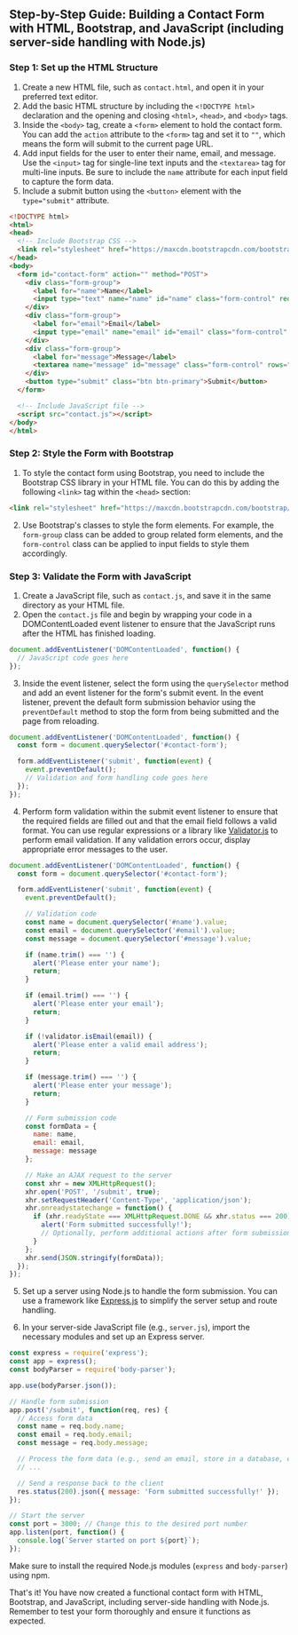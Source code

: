 ## Step-by-Step Guide: Building a Contact Form with HTML, Bootstrap, and JavaScript (including server-side handling with Node.js)

### Step 1: Set up the HTML Structure

1. Create a new HTML file, such as `contact.html`, and open it in your preferred text editor.
2. Add the basic HTML structure by including the `<!DOCTYPE html>` declaration and the opening and closing `<html>`, `<head>`, and `<body>` tags.
3. Inside the `<body>` tag, create a `<form>` element to hold the contact form. You can add the `action` attribute to the `<form>` tag and set it to `""`, which means the form will submit to the current page URL.
4. Add input fields for the user to enter their name, email, and message. Use the `<input>` tag for single-line text inputs and the `<textarea>` tag for multi-line inputs. Be sure to include the `name` attribute for each input field to capture the form data.
5. Include a submit button using the `<button>` element with the `type="submit"` attribute.

```html
<!DOCTYPE html>
<html>
<head>
  <!-- Include Bootstrap CSS -->
  <link rel="stylesheet" href="https://maxcdn.bootstrapcdn.com/bootstrap/4.0.0/css/bootstrap.min.css">
</head>
<body>
  <form id="contact-form" action="" method="POST">
    <div class="form-group">
      <label for="name">Name</label>
      <input type="text" name="name" id="name" class="form-control" required>
    </div>
    <div class="form-group">
      <label for="email">Email</label>
      <input type="email" name="email" id="email" class="form-control" required>
    </div>
    <div class="form-group">
      <label for="message">Message</label>
      <textarea name="message" id="message" class="form-control" rows="5" required></textarea>
    </div>
    <button type="submit" class="btn btn-primary">Submit</button>
  </form>

  <!-- Include JavaScript file -->
  <script src="contact.js"></script>
</body>
</html>
```

### Step 2: Style the Form with Bootstrap

1. To style the contact form using Bootstrap, you need to include the Bootstrap CSS library in your HTML file. You can do this by adding the following `<link>` tag within the `<head>` section:

```html
<link rel="stylesheet" href="https://maxcdn.bootstrapcdn.com/bootstrap/4.0.0/css/bootstrap.min.css">
```

2. Use Bootstrap's classes to style the form elements. For example, the `form-group` class can be added to group related form elements, and the `form-control` class can be applied to input fields to style them accordingly.

### Step 3: Validate the Form with JavaScript

1. Create a JavaScript file, such as `contact.js`, and save it in the same directory as your HTML file.
2. Open the `contact.js` file and begin by wrapping your code in a DOMContentLoaded event listener to ensure that the JavaScript runs after the HTML has finished loading.

```javascript
document.addEventListener('DOMContentLoaded', function() {
  // JavaScript code goes here
});
```

3. Inside the event listener, select the form using the `querySelector` method and add an event listener for the form's submit event. In the event listener, prevent the default form submission behavior using the `preventDefault` method to stop the form from being submitted and the page from reloading.

```javascript
document.addEventListener('DOMContentLoaded', function() {
  const form = document.querySelector('#contact-form');

  form.addEventListener('submit', function(event) {
    event.preventDefault();
    // Validation and form handling code goes here
  });
});
```

4. Perform form validation within the submit event listener to ensure that the required fields are filled out and that the email field follows a valid format. You can use regular expressions or a library like [Validator.js](https://github.com/validatorjs/validator.js) to perform email validation. If any validation errors occur, display appropriate error messages to the user.

```javascript
document.addEventListener('DOMContentLoaded', function() {
  const form = document.querySelector('#contact-form');

  form.addEventListener('submit', function(event) {
    event.preventDefault();

    // Validation code
    const name = document.querySelector('#name').value;
    const email = document.querySelector('#email').value;
    const message = document.querySelector('#message').value;

    if (name.trim() === '') {
      alert('Please enter your name');
      return;
    }

    if (email.trim() === '') {
      alert('Please enter your email');
      return;
    }

    if (!validator.isEmail(email)) {
      alert('Please enter a valid email address');
      return;
    }

    if (message.trim() === '') {
      alert('Please enter your message');
      return;
    }

    // Form submission code
    const formData = {
      name: name,
      email: email,
      message: message
    };

    // Make an AJAX request to the server
    const xhr = new XMLHttpRequest();
    xhr.open('POST', '/submit', true);
    xhr.setRequestHeader('Content-Type', 'application/json');
    xhr.onreadystatechange = function() {
      if (xhr.readyState === XMLHttpRequest.DONE && xhr.status === 200) {
        alert('Form submitted successfully!');
        // Optionally, perform additional actions after form submission
      }
    };
    xhr.send(JSON.stringify(formData));
  });
});
```

5. Set up a server using Node.js to handle the form submission. You can use a framework like [Express.js](https://expressjs.com/) to simplify the server setup and route handling.

6. In your server-side JavaScript file (e.g., `server.js`), import the necessary modules and set up an Express server.

```javascript
const express = require('express');
const app = express();
const bodyParser = require('body-parser');

app.use(bodyParser.json());

// Handle form submission
app.post('/submit', function(req, res) {
  // Access form data
  const name = req.body.name;
  const email = req.body.email;
  const message = req.body.message;

  // Process the form data (e.g., send an email, store in a database, etc.)
  // ...

  // Send a response back to the client
  res.status(200).json({ message: 'Form submitted successfully!' });
});

// Start the server
const port = 3000; // Change this to the desired port number
app.listen(port, function() {
  console.log(`Server started on port ${port}`);
});
```

Make sure to install the required Node.js modules (`express` and `body-parser`) using npm.

That's it! You have now created a functional contact form with HTML, Bootstrap, and JavaScript, including server-side handling with Node.js. Remember to test your form thoroughly and ensure it functions as expected.